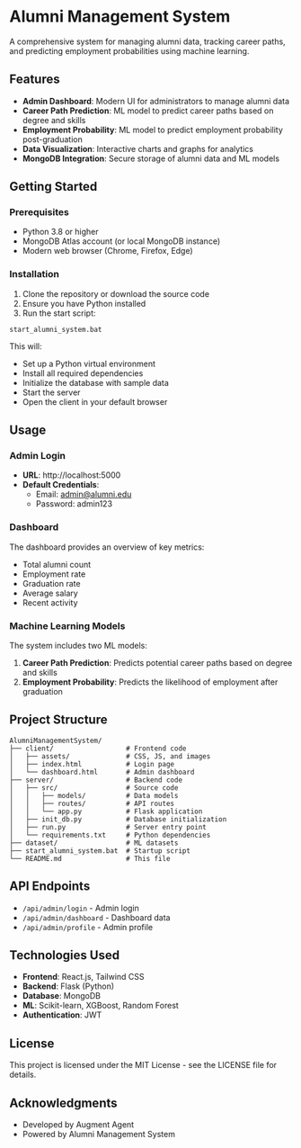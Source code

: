 # Alumni Management System

A comprehensive system for managing alumni data, tracking career paths, and predicting employment probabilities using machine learning.

## Features

- **Admin Dashboard**: Modern UI for administrators to manage alumni data
- **Career Path Prediction**: ML model to predict career paths based on degree and skills
- **Employment Probability**: ML model to predict employment probability post-graduation
- **Data Visualization**: Interactive charts and graphs for analytics
- **MongoDB Integration**: Secure storage of alumni data and ML models

## Getting Started

### Prerequisites

- Python 3.8 or higher
- MongoDB Atlas account (or local MongoDB instance)
- Modern web browser (Chrome, Firefox, Edge)

### Installation

1. Clone the repository or download the source code
2. Ensure you have Python installed
3. Run the start script:

```
start_alumni_system.bat
```

This will:
- Set up a Python virtual environment
- Install all required dependencies
- Initialize the database with sample data
- Start the server
- Open the client in your default browser

## Usage

### Admin Login

- **URL**: http://localhost:5000
- **Default Credentials**:
  - Email: admin@alumni.edu
  - Password: admin123

### Dashboard

The dashboard provides an overview of key metrics:
- Total alumni count
- Employment rate
- Graduation rate
- Average salary
- Recent activity

### Machine Learning Models

The system includes two ML models:
1. **Career Path Prediction**: Predicts potential career paths based on degree and skills
2. **Employment Probability**: Predicts the likelihood of employment after graduation

## Project Structure

```
AlumniManagementSystem/
├── client/                  # Frontend code
│   ├── assets/              # CSS, JS, and images
│   ├── index.html           # Login page
│   └── dashboard.html       # Admin dashboard
├── server/                  # Backend code
│   ├── src/                 # Source code
│   │   ├── models/          # Data models
│   │   ├── routes/          # API routes
│   │   └── app.py           # Flask application
│   ├── init_db.py           # Database initialization
│   ├── run.py               # Server entry point
│   └── requirements.txt     # Python dependencies
├── dataset/                 # ML datasets
├── start_alumni_system.bat  # Startup script
└── README.md                # This file
```

## API Endpoints

- `/api/admin/login` - Admin login
- `/api/admin/dashboard` - Dashboard data
- `/api/admin/profile` - Admin profile

## Technologies Used

- **Frontend**: React.js, Tailwind CSS
- **Backend**: Flask (Python)
- **Database**: MongoDB
- **ML**: Scikit-learn, XGBoost, Random Forest
- **Authentication**: JWT

## License

This project is licensed under the MIT License - see the LICENSE file for details.

## Acknowledgments

- Developed by Augment Agent
- Powered by Alumni Management System
